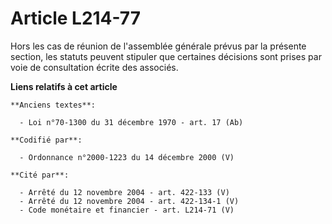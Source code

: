 # Article L214-77

Hors les cas de réunion de l'assemblée générale prévus par la présente section, les statuts peuvent stipuler que certaines
décisions sont prises par voie de consultation écrite des associés.

**Liens relatifs à cet article**

	**Anciens textes**:

	  - Loi n°70-1300 du 31 décembre 1970 - art. 17 (Ab)

	**Codifié par**:

	  - Ordonnance n°2000-1223 du 14 décembre 2000 (V)

	**Cité par**:

	  - Arrêté du 12 novembre 2004 - art. 422-133 (V)
	  - Arrêté du 12 novembre 2004 - art. 422-134-1 (V)
	  - Code monétaire et financier - art. L214-71 (V)

